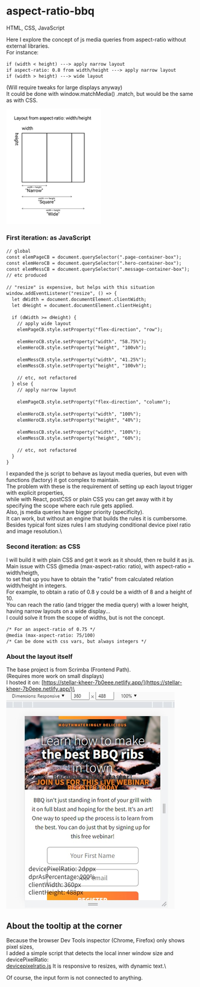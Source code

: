 # aspect-ratio-bbq

HTML, CSS, JavaScript

Here I explore the concept of js media queries from aspect-ratio without external libraries.\
For instance:
```
if (width < height) ---> apply narrow layout
if aspect-ratio: 0.8 from width/height ---> apply narrow layout
if (width > height) ---> wide layout
```
(Will require tweaks for large displays anyway)\
It could be done with window.matchMedia() .match, but would be the same as with CSS.

<img src="./images/aspect-ratio-concept.jpg" width="50%" height="50%"/>

### First iteration: as JavaScript
```
// global
const elemPageCB = document.querySelector(".page-container-box");
const elemHeroCB = document.querySelector(".hero-container-box");
const elemMessCB = document.querySelector(".message-container-box");
// etc produced

// "resize" is expensive, but helps with this situation
window.addEventListener("resize", () => {
  let dWidth = document.documentElement.clientWidth;
  let dHeight = document.documentElement.clientHeight;
  
  if (dWidth >= dHeight) {
    // apply wide layout
    elemPageCB.style.setProperty("flex-direction", "row");
    
    elemHeroCB.style.setProperty("width", "58.75%");
    elemHeroCB.style.setProperty("height", "100vh");
    
    elemMessCB.style.setProperty("width", "41.25%");
    elemMessCB.style.setProperty("height", "100vh");
    
    // etc, not refactored
  } else {
    // apply narrow layout
    
    elemPageCB.style.setProperty("flex-direction", "column");
    
    elemHeroCB.style.setProperty("width", "100%");
    elemHeroCB.style.setProperty("height", "40%");
    
    elemMessCB.style.setProperty("width", "100%");
    elemMessCB.style.setProperty("height", "60%");
    
    // etc, not refactored
  }
}
```

I expanded the js script to behave as layout media queries, but even with functions (factory) it got complex to maintain.\
The problem with these is the requirement of setting up each layout trigger with explicit properties,\
while with React, postCSS or plain CSS you can get away with it by specifying the scope where each rule gets applied.\
Also, js media queries have bigger priority (specificity).\
It can work, but without an engine that builds the rules it is cumbersome.\
Besides typical font sizes rules I am studying conditional device pixel ratio and image resolution.\

### Second iteration: as CSS
I will build it with plain CSS and get it work as it should, then re build it as js.\
Main issue with CSS @media (max-aspect-ratio: ratio), with aspect-ratio = width/heigth,\
to set that up you have to obtain the "ratio" from calculated relation width/height in integers.\
For example, to obtain a ratio of 0.8 y could be a width of 8 and a height of 10.\
You can reach the ratio (and trigger the media query) with a lower height, having narrow layouts on a wide display...\
I could solve it from the scope of widths, but is not the concept.
```
/* For an aspect-ratio of 0.75 */
@media (max-aspect-ratio: 75/100)
/* Can be done with css vars, but always integers */
```

### About the layout itself
The base project is from Scrimba (Frontend Path).\
(Requires more work on small displays)\
I hosted it on: [https://stellar-kheer-7b0eee.netlify.app/](https://stellar-kheer-7b0eee.netlify.app/)\
![Narrow layout](./images/layoutnarrow.jpg)

## About the tooltip at the corner
Because the browser Dev Tools inspector (Chrome, Firefox) only shows pixel sizes,\
I added a simple script that detects the local inner window size and devicePixelRatio:\
[devicepixelratio.js](../main/devicepixelratio.js)
It is responsive to resizes, with dynamic text.\

Of course, the input form is not connected to anything.


